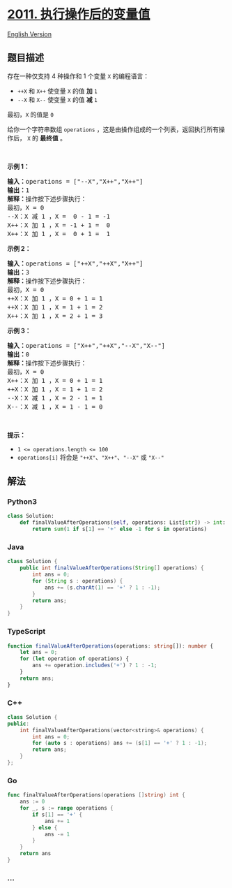 # [2011. 执行操作后的变量值](https://leetcode.cn/problems/final-value-of-variable-after-performing-operations)

[English Version](/solution/2000-2099/2011.Final%20Value%20of%20Variable%20After%20Performing%20Operations/README_EN.md)

## 题目描述

<!-- 这里写题目描述 -->

<p>存在一种仅支持 4 种操作和 1 个变量 <code>X</code> 的编程语言：</p>

<ul>
	<li><code>++X</code> 和 <code>X++</code> 使变量 <code>X</code> 的值 <strong>加</strong> <code>1</code></li>
	<li><code>--X</code> 和 <code>X--</code> 使变量 <code>X</code> 的值 <strong>减</strong> <code>1</code></li>
</ul>

<p>最初，<code>X</code> 的值是 <code>0</code></p>

<p>给你一个字符串数组 <code>operations</code> ，这是由操作组成的一个列表，返回执行所有操作后，<em> </em><code>X</code> 的 <strong>最终值</strong> 。</p>

<p>&nbsp;</p>

<p><strong>示例 1：</strong></p>

<pre>
<strong>输入：</strong>operations = ["--X","X++","X++"]
<strong>输出：</strong>1
<strong>解释：</strong>操作按下述步骤执行：
最初，X = 0
--X：X 减 1 ，X =  0 - 1 = -1
X++：X 加 1 ，X = -1 + 1 =  0
X++：X 加 1 ，X =  0 + 1 =  1
</pre>

<p><strong>示例 2：</strong></p>

<pre>
<strong>输入：</strong>operations = ["++X","++X","X++"]
<strong>输出：</strong>3
<strong>解释：</strong>操作按下述步骤执行： 
最初，X = 0
++X：X 加 1 ，X = 0 + 1 = 1
++X：X 加 1 ，X = 1 + 1 = 2
X++：X 加 1 ，X = 2 + 1 = 3
</pre>

<p><strong>示例 3：</strong></p>

<pre>
<strong>输入：</strong>operations = ["X++","++X","--X","X--"]
<strong>输出：</strong>0
<strong>解释：</strong>操作按下述步骤执行：
最初，X = 0
X++：X 加 1 ，X = 0 + 1 = 1
++X：X 加 1 ，X = 1 + 1 = 2
--X：X 减 1 ，X = 2 - 1 = 1
X--：X 减 1 ，X = 1 - 1 = 0
</pre>

<p>&nbsp;</p>

<p><strong>提示：</strong></p>

<ul>
	<li><code>1 &lt;= operations.length &lt;= 100</code></li>
	<li><code>operations[i]</code> 将会是 <code>"++X"</code>、<code>"X++"</code>、<code>"--X"</code> 或 <code>"X--"</code></li>
</ul>

## 解法

<!-- 这里可写通用的实现逻辑 -->

<!-- tabs:start -->

### **Python3**

<!-- 这里可写当前语言的特殊实现逻辑 -->

```python
class Solution:
    def finalValueAfterOperations(self, operations: List[str]) -> int:
        return sum(1 if s[1] == '+' else -1 for s in operations)
```

### **Java**

<!-- 这里可写当前语言的特殊实现逻辑 -->

```java
class Solution {
    public int finalValueAfterOperations(String[] operations) {
        int ans = 0;
        for (String s : operations) {
            ans += (s.charAt(1) == '+' ? 1 : -1);
        }
        return ans;
    }
}
```

### **TypeScript**

```ts
function finalValueAfterOperations(operations: string[]): number {
    let ans = 0;
    for (let operation of operations) {
        ans += operation.includes('+') ? 1 : -1;
    }
    return ans;
}
```

### **C++**

```cpp
class Solution {
public:
    int finalValueAfterOperations(vector<string>& operations) {
        int ans = 0;
        for (auto s : operations) ans += (s[1] == '+' ? 1 : -1);
        return ans;
    }
};
```

### **Go**

```go
func finalValueAfterOperations(operations []string) int {
    ans := 0
    for _, s := range operations {
        if s[1] == '+' {
            ans += 1
        } else {
            ans -= 1
        }
    }
    return ans
}
```

### **...**

```

```

<!-- tabs:end -->

